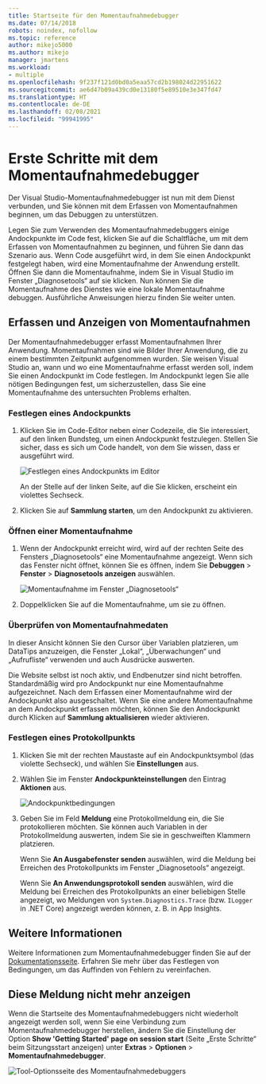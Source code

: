 ```yaml
---
title: Startseite für den Momentaufnahmedebugger
ms.date: 07/14/2018
robots: noindex, nofollow
ms.topic: reference
author: mikejo5000
ms.author: mikejo
manager: jmartens
ms.workload:
- multiple
ms.openlocfilehash: 9f237f121d0bd0a5eaa57cd2b198024d22951622
ms.sourcegitcommit: ae6d47b09a439cd0e13180f5e89510e3e347fd47
ms.translationtype: HT
ms.contentlocale: de-DE
ms.lasthandoff: 02/08/2021
ms.locfileid: "99941995"
---
```

# <a name="getting-started-with-the-snapshot-debugger"></a>Erste Schritte mit dem Momentaufnahmedebugger

Der Visual Studio-Momentaufnahmedebugger ist nun mit dem Dienst verbunden, und Sie können mit dem Erfassen von Momentaufnahmen beginnen, um das Debuggen zu unterstützen.

Legen Sie zum Verwenden des Momentaufnahmedebuggers einige Andockpunkte im Code fest, klicken Sie auf die Schaltfläche, um mit dem Erfassen von Momentaufnahmen zu beginnen, und führen Sie dann das Szenario aus. Wenn Code ausgeführt wird, in dem Sie einen Andockpunkt festgelegt haben, wird eine Momentaufnahme der Anwendung erstellt. Öffnen Sie dann die Momentaufnahme, indem Sie in Visual Studio im Fenster „Diagnosetools“ auf sie klicken. Nun können Sie die Momentaufnahme des Dienstes wie eine lokale Momentaufnahme debuggen. Ausführliche Anweisungen hierzu finden Sie weiter unten.

## <a name="collect-and-view-snapshots"></a>Erfassen und Anzeigen von Momentaufnahmen

Der Momentaufnahmedebugger erfasst Momentaufnahmen Ihrer Anwendung. Momentaufnahmen sind wie Bilder Ihrer Anwendung, die zu einem bestimmten Zeitpunkt aufgenommen wurden. Sie weisen Visual Studio an, wann und wo eine Momentaufnahme erfasst werden soll, indem Sie einen Andockpunkt im Code festlegen. Im Andockpunkt legen Sie alle nötigen Bedingungen fest, um sicherzustellen, dass Sie eine Momentaufnahme des untersuchten Problems erhalten.

### <a name="set-a-snappoint"></a>Festlegen eines Andockpunkts

1. Klicken Sie im Code-Editor neben einer Codezeile, die Sie interessiert, auf den linken Bundsteg, um einen Andockpunkt festzulegen. Stellen Sie sicher, dass es sich um Code handelt, von dem Sie wissen, dass er ausgeführt wird.

    ![Festlegen eines Andockpunkts im Editor](../media/snapshot-startpage-set-snappoint.png)

    An der Stelle auf der linken Seite, auf die Sie klicken, erscheint ein violettes Sechseck.

2. Klicken Sie auf **Sammlung starten**, um den Andockpunkt zu aktivieren.

### <a name="open-a-snapshot"></a>Öffnen einer Momentaufnahme

1. Wenn der Andockpunkt erreicht wird, wird auf der rechten Seite des Fensters „Diagnosetools“ eine Momentaufnahme angezeigt. Wenn sich das Fenster nicht öffnet, können Sie es öffnen, indem Sie **Debuggen** > **Fenster** > **Diagnosetools anzeigen** auswählen.

    ![Momentaufnahme im Fenster „Diagnosetools“](../media/snapshot-startpage-diagsession-window.png)

2. Doppelklicken Sie auf die Momentaufnahme, um sie zu öffnen.

### <a name="inspect-snapshot-data"></a>Überprüfen von Momentaufnahmedaten

In dieser Ansicht können Sie den Cursor über Variablen platzieren, um DataTips anzuzeigen, die Fenster „Lokal“, „Überwachungen“ und „Aufrufliste“ verwenden und auch Ausdrücke auswerten.

Die Website selbst ist noch aktiv, und Endbenutzer sind nicht betroffen. Standardmäßig wird pro Andockpunkt nur eine Momentaufnahme aufgezeichnet. Nach dem Erfassen einer Momentaufnahme wird der Andockpunkt also ausgeschaltet. Wenn Sie eine andere Momentaufnahme an dem Andockpunkt erfassen möchten, können Sie den Andockpunkt durch Klicken auf **Sammlung aktualisieren** wieder aktivieren.

### <a name="set-a-logpoint"></a>Festlegen eines Protokollpunkts

1. Klicken Sie mit der rechten Maustaste auf ein Andockpunktsymbol (das violette Sechseck), und wählen Sie **Einstellungen** aus.

2. Wählen Sie im Fenster **Andockpunkteinstellungen** den Eintrag **Aktionen** aus.

    ![Andockpunktbedingungen](../media/snapshot-startpage-logpoint.png)

3. Geben Sie im Feld **Meldung** eine Protokollmeldung ein, die Sie protokollieren möchten. Sie können auch Variablen in der Protokollmeldung auswerten, indem Sie sie in geschweiften Klammern platzieren.

    Wenn Sie **An Ausgabefenster senden** auswählen, wird die Meldung bei Erreichen des Protokollpunkts im Fenster „Diagnosetools“ angezeigt.

    Wenn Sie **An Anwendungsprotokoll senden** auswählen, wird die Meldung bei Erreichen des Protokollpunkts an einer beliebigen Stelle angezeigt, wo Meldungen von `System.Diagnostics.Trace` (bzw. `ILogger` in .NET Core) angezeigt werden können, z. B. in App Insights.

## <a name="learn-more"></a>Weitere Informationen

Weitere Informationen zum Momentaufnahmedebugger finden Sie auf der [Dokumentationsseite](../debug-live-azure-applications.md). Erfahren Sie mehr über das Festlegen von Bedingungen, um das Auffinden von Fehlern zu vereinfachen.

## <a name="dont-show-me-this-again"></a>Diese Meldung nicht mehr anzeigen

Wenn die Startseite des Momentaufnahmedebuggers nicht wiederholt angezeigt werden soll, wenn Sie eine Verbindung zum Momentaufnahmedebugger herstellen, ändern Sie die Einstellung der Option **Show 'Getting Started' page on session start** (Seite „Erste Schritte“ beim Sitzungsstart anzeigen) unter **Extras** > **Optionen** > **Momentaufnahmedebugger**.

![Tool-Optionsseite des Momentaufnahmedebuggers](../media/snapshot-startpage-tools-options.png)
